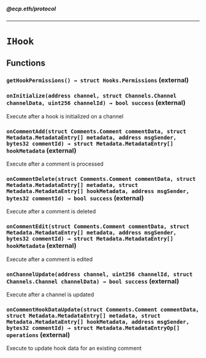 ##### @ecp.eth/protocol

----

# `IHook`











## Functions

### `getHookPermissions() → struct Hooks.Permissions` (external)





### `onInitialize(address channel, struct Channels.Channel channelData, uint256 channelId) → bool success` (external)

Execute after a hook is initialized on a channel




### `onCommentAdd(struct Comments.Comment commentData, struct Metadata.MetadataEntry[] metadata, address msgSender, bytes32 commentId) → struct Metadata.MetadataEntry[] hookMetadata` (external)

Execute after a comment is processed




### `onCommentDelete(struct Comments.Comment commentData, struct Metadata.MetadataEntry[] metadata, struct Metadata.MetadataEntry[] hookMetadata, address msgSender, bytes32 commentId) → bool success` (external)

Execute after a comment is deleted




### `onCommentEdit(struct Comments.Comment commentData, struct Metadata.MetadataEntry[] metadata, address msgSender, bytes32 commentId) → struct Metadata.MetadataEntry[] hookMetadata` (external)

Execute after a comment is edited




### `onChannelUpdate(address channel, uint256 channelId, struct Channels.Channel channelData) → bool success` (external)

Execute after a channel is updated




### `onCommentHookDataUpdate(struct Comments.Comment commentData, struct Metadata.MetadataEntry[] metadata, struct Metadata.MetadataEntry[] hookMetadata, address msgSender, bytes32 commentId) → struct Metadata.MetadataEntryOp[] operations` (external)

Execute to update hook data for an existing comment






